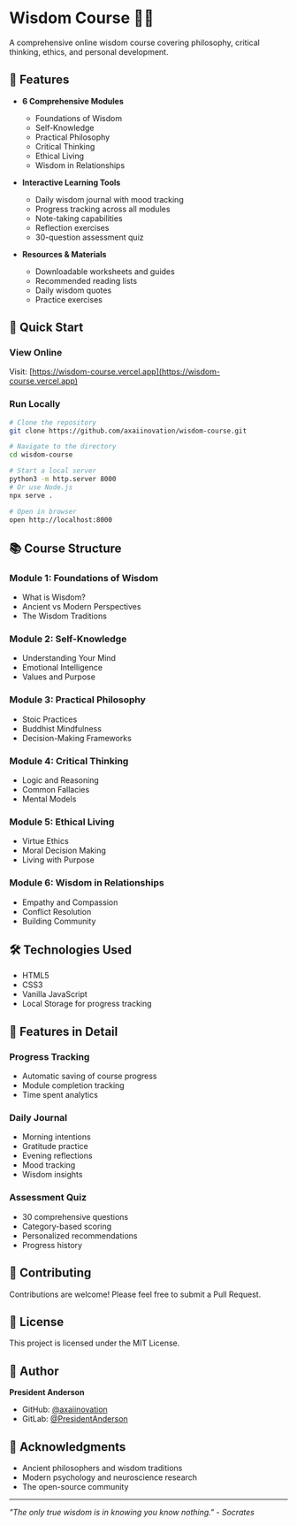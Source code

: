 # Wisdom Course 🧘‍♂️

A comprehensive online wisdom course covering philosophy, critical thinking, ethics, and personal development.

## 🌟 Features

- **6 Comprehensive Modules**
  - Foundations of Wisdom
  - Self-Knowledge
  - Practical Philosophy
  - Critical Thinking
  - Ethical Living
  - Wisdom in Relationships

- **Interactive Learning Tools**
  - Daily wisdom journal with mood tracking
  - Progress tracking across all modules
  - Note-taking capabilities
  - Reflection exercises
  - 30-question assessment quiz

- **Resources & Materials**
  - Downloadable worksheets and guides
  - Recommended reading lists
  - Daily wisdom quotes
  - Practice exercises

## 🚀 Quick Start

### View Online
Visit: [https://wisdom-course.vercel.app](https://wisdom-course.vercel.app)

### Run Locally
```bash
# Clone the repository
git clone https://github.com/axaiinovation/wisdom-course.git

# Navigate to the directory
cd wisdom-course

# Start a local server
python3 -m http.server 8000
# Or use Node.js
npx serve .

# Open in browser
open http://localhost:8000
```

## 📚 Course Structure

### Module 1: Foundations of Wisdom
- What is Wisdom?
- Ancient vs Modern Perspectives
- The Wisdom Traditions

### Module 2: Self-Knowledge
- Understanding Your Mind
- Emotional Intelligence
- Values and Purpose

### Module 3: Practical Philosophy
- Stoic Practices
- Buddhist Mindfulness
- Decision-Making Frameworks

### Module 4: Critical Thinking
- Logic and Reasoning
- Common Fallacies
- Mental Models

### Module 5: Ethical Living
- Virtue Ethics
- Moral Decision Making
- Living with Purpose

### Module 6: Wisdom in Relationships
- Empathy and Compassion
- Conflict Resolution
- Building Community

## 🛠️ Technologies Used

- HTML5
- CSS3
- Vanilla JavaScript
- Local Storage for progress tracking

## 📝 Features in Detail

### Progress Tracking
- Automatic saving of course progress
- Module completion tracking
- Time spent analytics

### Daily Journal
- Morning intentions
- Gratitude practice
- Evening reflections
- Mood tracking
- Wisdom insights

### Assessment Quiz
- 30 comprehensive questions
- Category-based scoring
- Personalized recommendations
- Progress history

## 🤝 Contributing

Contributions are welcome! Please feel free to submit a Pull Request.

## 📄 License

This project is licensed under the MIT License.

## 👤 Author

**President Anderson**
- GitHub: [@axaiinovation](https://github.com/axaiinovation)
- GitLab: [@PresidentAnderson](https://gitlab.com/PresidentAnderson)

## 🙏 Acknowledgments

- Ancient philosophers and wisdom traditions
- Modern psychology and neuroscience research
- The open-source community

---

*"The only true wisdom is in knowing you know nothing." - Socrates*
